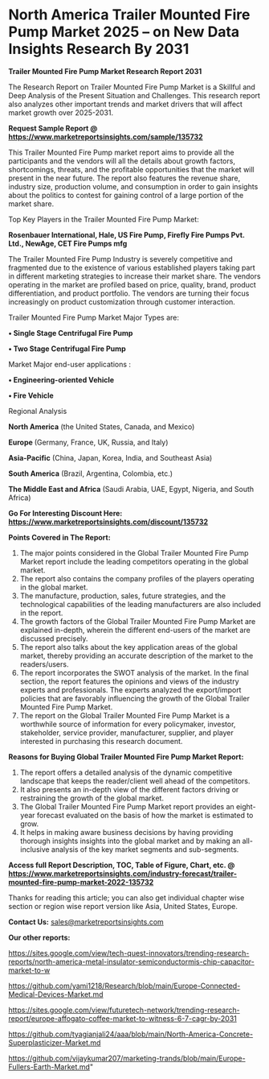 # North America Trailer Mounted Fire Pump Market 2025 – on New Data Insights Research By 2031

<strong>Trailer Mounted Fire Pump Market Research Report 2031</strong>

The Research Report on Trailer Mounted Fire Pump Market is a Skillful and Deep Analysis of the Present Situation and Challenges. This research report also analyzes other important trends and market drivers that will affect market growth over 2025-2031.

<strong>Request Sample Report @ <a href=https://www.marketreportsinsights.com/sample/135732>https://www.marketreportsinsights.com/sample/135732</a></strong>

This Trailer Mounted Fire Pump market report aims to provide all the participants and the vendors will all the details about growth factors, shortcomings, threats, and the profitable opportunities that the market will present in the near future. The report also features the revenue share, industry size, production volume, and consumption in order to gain insights about the politics to contest for gaining control of a large portion of the market share.

Top Key Players in the Trailer Mounted Fire Pump Market:

<strong>Rosenbauer International, Hale, US Fire Pump, Firefly Fire Pumps Pvt. Ltd., NewAge, CET Fire Pumps mfg</strong>

The Trailer Mounted Fire Pump Industry is severely competitive and fragmented due to the existence of various established players taking part in different marketing strategies to increase their market share. The vendors operating in the market are profiled based on price, quality, brand, product differentiation, and product portfolio. The vendors are turning their focus increasingly on product customization through customer interaction.

Trailer Mounted Fire Pump Market Major Types are:

<strong>• Single Stage Centrifugal Fire Pump

• Two Stage Centrifugal Fire Pump</strong>

Market Major end-user applications :

<strong>• Engineering-oriented Vehicle

• Fire Vehicle</strong>

Regional Analysis

</u><strong><b>North America</b></strong> (the United States, Canada, and Mexico)

<strong><b>Europe </b></strong>(Germany, France, UK, Russia, and Italy)

<strong><b>Asia-Pacific</b></strong> (China, Japan, Korea, India, and Southeast Asia)

<strong><b>South America</b></strong> (Brazil, Argentina, Colombia, etc.)

<strong><b>The Middle East and Africa</b></strong> (Saudi Arabia, UAE, Egypt, Nigeria, and South Africa)

<strong>Go For Interesting Discount Here: <a href=https://www.marketreportsinsights.com/discount/135732>https://www.marketreportsinsights.com/discount/135732</a></strong>

<strong>Points Covered in The Report:</strong>
<ol>
  <li>The major points considered in the Global Trailer Mounted Fire Pump Market report include the leading competitors operating in the global market.</li>
  <li>The report also contains the company profiles of the players operating in the global market.</li>
  <li>The manufacture, production, sales, future strategies, and the technological capabilities of the leading manufacturers are also included in the report.</li>
  <li>The growth factors of the Global Trailer Mounted Fire Pump Market are explained in-depth, wherein the different end-users of the market are discussed precisely.</li>
  <li>The report also talks about the key application areas of the global market, thereby providing an accurate description of the market to the readers/users.</li>
  <li>The report incorporates the SWOT analysis of the market. In the final section, the report features the opinions and views of the industry experts and professionals. The experts analyzed the export/import policies that are favorably influencing the growth of the Global Trailer Mounted Fire Pump Market.</li>
  <li>The report on the Global Trailer Mounted Fire Pump Market is a worthwhile source of information for every policymaker, investor, stakeholder, service provider, manufacturer, supplier, and player interested in purchasing this research document.</li>
</ol>
<strong>Reasons for Buying Global Trailer Mounted Fire Pump Market Report:</strong>

<ol>
  <li>The report offers a detailed analysis of the dynamic competitive landscape that keeps the reader/client well ahead of the competitors.</li>
  <li>It also presents an in-depth view of the different factors driving or restraining the growth of the global market.</li>
  <li>The Global Trailer Mounted Fire Pump Market report provides an eight-year forecast evaluated on the basis of how the market is estimated to grow.</li>
  <li>It helps in making aware business decisions by having providing thorough insights insights into the global market and by making an all-inclusive analysis of the key market segments and sub-segments.</li>
</ol>
<strong>Access full Report Description, TOC, Table of Figure, Chart, etc. @ <a href=https://www.marketreportsinsights.com/industry-forecast/trailer-mounted-fire-pump-market-2022-135732>https://www.marketreportsinsights.com/industry-forecast/trailer-mounted-fire-pump-market-2022-135732</a></strong>


Thanks for reading this article; you can also get individual chapter wise section or region wise report version like Asia, United States, Europe.

<strong>Contact Us:</strong>
sales@marketreportsinsights.com

<strong>Our other reports:</strong>

<a href=https://sites.google.com/view/tech-quest-innovators/trending-research-reports/north-america-metal-insulator-semiconductormis-chip-capacitor-market-to-w>https://sites.google.com/view/tech-quest-innovators/trending-research-reports/north-america-metal-insulator-semiconductormis-chip-capacitor-market-to-w</a>

<a href=https://github.com/yami1218/Research/blob/main/Europe-Connected-Medical-Devices-Market.md>https://github.com/yami1218/Research/blob/main/Europe-Connected-Medical-Devices-Market.md</a>

<a href=https://sites.google.com/view/futuretech-network/trending-research-report/europe-affogato-coffee-market-to-witness-6-7-cagr-by-2031>https://sites.google.com/view/futuretech-network/trending-research-report/europe-affogato-coffee-market-to-witness-6-7-cagr-by-2031</a>

<a href=https://github.com/tyagianjali24/aaa/blob/main/North-America-Concrete-Superplasticizer-Market.md>https://github.com/tyagianjali24/aaa/blob/main/North-America-Concrete-Superplasticizer-Market.md</a>

<a href=https://github.com/vijaykumar207/marketing-trands/blob/main/Europe-Fullers-Earth-Market.md>https://github.com/vijaykumar207/marketing-trands/blob/main/Europe-Fullers-Earth-Market.md</a>"
